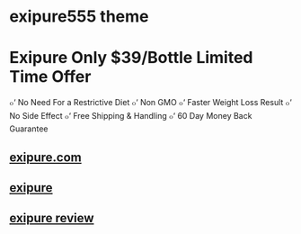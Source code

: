 # exipure555 theme

# Exipure Only $39/Bottle Limited Time Offer

๐‘ No Need For a Restrictive Diet
๐‘ Non GMO
๐‘ Faster Weight Loss Result
๐‘ No Side Effect
๐‘ Free Shipping & Handling
๐‘ 60 Day Money Back Guarantee

## [exipure.com](https://fastshopship.com/exipure/)
## [exipure](https://fastshopship.com/exipure/)
## [exipure review](https://fastshopship.com/exipure/)
